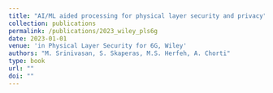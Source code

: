```yaml
---
title: "AI/ML aided processing for physical layer security and privacy"
collection: publications
permalink: /publications/2023_wiley_pls6g
date: 2023-01-01
venue: 'in Physical Layer Security for 6G, Wiley'
authors: "M. Srinivasan, S. Skaperas, M.S. Herfeh, A. Chorti"
type: book
url: ""
doi: ""
---
```

